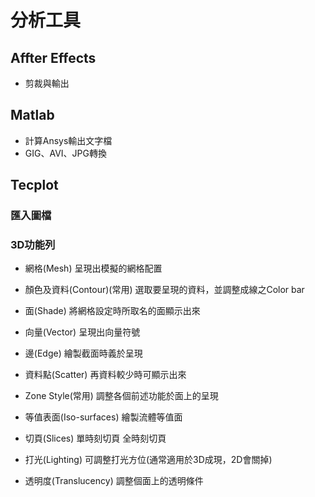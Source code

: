 # 分析工具

## Affter Effects
- 剪裁與輸出

## Matlab
- 計算Ansys輸出文字檔
- GIG、AVI、JPG轉換

## Tecplot
### 匯入圖檔
### 3D功能列
- 網格(Mesh)
  呈現出模擬的網格配置
  
- 顏色及資料(Contour)(常用)
  選取要呈現的資料，並調整成線之Color bar
  
- 面(Shade)
  將網格設定時所取名的面顯示出來
   
- 向量(Vector)
  呈現出向量符號
  
- 邊(Edge)
  繪製截面時義於呈現
  
- 資料點(Scatter)
  再資料較少時可顯示出來
  
- Zone Style(常用)
  調整各個前述功能於面上的呈現
  
- 等值表面(Iso-surfaces)
  繪製流體等值面
  
- 切頁(Slices)
  單時刻切頁
  全時刻切頁
  
- 打光(Lighting)
  可調整打光方位(通常適用於3D成現，2D會關掉)
  
- 透明度(Translucency)
  調整個面上的透明條件
